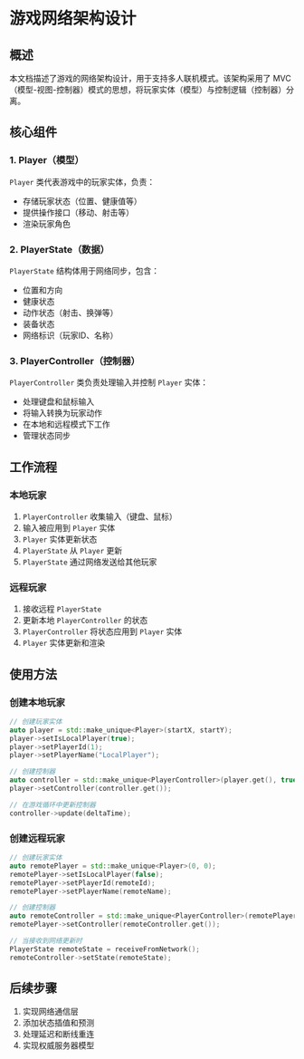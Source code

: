 # 游戏网络架构设计

## 概述

本文档描述了游戏的网络架构设计，用于支持多人联机模式。该架构采用了 MVC（模型-视图-控制器）模式的思想，将玩家实体（模型）与控制逻辑（控制器）分离。

## 核心组件

### 1. Player（模型）

`Player` 类代表游戏中的玩家实体，负责：
- 存储玩家状态（位置、健康值等）
- 提供操作接口（移动、射击等）
- 渲染玩家角色

### 2. PlayerState（数据）

`PlayerState` 结构体用于网络同步，包含：
- 位置和方向
- 健康状态
- 动作状态（射击、换弹等）
- 装备状态
- 网络标识（玩家ID、名称）

### 3. PlayerController（控制器）

`PlayerController` 类负责处理输入并控制 `Player` 实体：
- 处理键盘和鼠标输入
- 将输入转换为玩家动作
- 在本地和远程模式下工作
- 管理状态同步

## 工作流程

### 本地玩家

1. `PlayerController` 收集输入（键盘、鼠标）
2. 输入被应用到 `Player` 实体
3. `Player` 实体更新状态
4. `PlayerState` 从 `Player` 更新
5. `PlayerState` 通过网络发送给其他玩家

### 远程玩家

1. 接收远程 `PlayerState`
2. 更新本地 `PlayerController` 的状态
3. `PlayerController` 将状态应用到 `Player` 实体
4. `Player` 实体更新和渲染

## 使用方法

### 创建本地玩家

```cpp
// 创建玩家实体
auto player = std::make_unique<Player>(startX, startY);
player->setIsLocalPlayer(true);
player->setPlayerId(1);
player->setPlayerName("LocalPlayer");

// 创建控制器
auto controller = std::make_unique<PlayerController>(player.get(), true);
player->setController(controller.get());

// 在游戏循环中更新控制器
controller->update(deltaTime);
```

### 创建远程玩家

```cpp
// 创建玩家实体
auto remotePlayer = std::make_unique<Player>(0, 0);
remotePlayer->setIsLocalPlayer(false);
remotePlayer->setPlayerId(remoteId);
remotePlayer->setPlayerName(remoteName);

// 创建控制器
auto remoteController = std::make_unique<PlayerController>(remotePlayer.get(), false);
remotePlayer->setController(remoteController.get());

// 当接收到网络更新时
PlayerState remoteState = receiveFromNetwork();
remoteController->setState(remoteState);
```

## 后续步骤

1. 实现网络通信层
2. 添加状态插值和预测
3. 处理延迟和断线重连
4. 实现权威服务器模型 